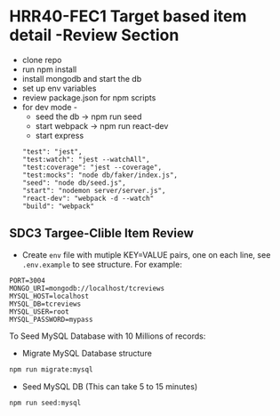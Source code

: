# HRR40-FEC1 Target based item detail -Review Section
* clone repo
* run npm install
* install mongodb and start the db
* set up env variables
* review package.json for npm scripts
*   for dev mode -
    *   seed the db -> npm run seed
    *   start webpack -> npm run react-dev
    *   start express
    ```
    "test": "jest",
    "test:watch": "jest --watchAll",
    "test:coverage": "jest --coverage",
    "test:mocks": "node db/faker/index.js",
    "seed": "node db/seed.js",
    "start": "nodemon server/server.js",
    "react-dev": "webpack -d --watch"
    "build": "webpack"
    ```


## SDC3 Targee-Clible Item Review

* Create `env` file with mutiple KEY=VALUE pairs, one on each line, see `.env.example` to see structure. For example:

```
PORT=3004
MONGO_URI=mongodb://localhost/tcreviews
MYSQL_HOST=localhost
MYSQL_DB=tcreviews
MYSQL_USER=root
MYSQL_PASSWORD=mypass

```

To Seed MySQL Database with 10 Millions of records:

* Migrate MySQL Database structure
```bash
npm run migrate:mysql
```
* Seed MySQL DB (This can take 5 to 15 minutes)
```bash
npm run seed:mysql
```

